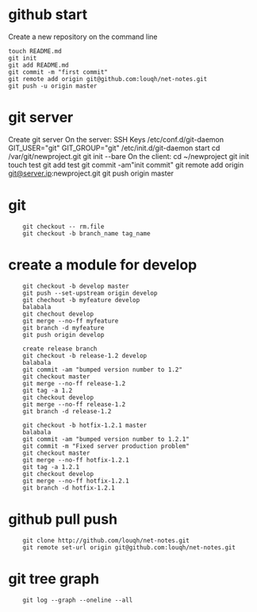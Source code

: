 # github start 
Create a new repository on the command line

    touch README.md
    git init
    git add README.md
    git commit -m "first commit"
    git remote add origin git@github.com:louqh/net-notes.git
    git push -u origin master


# git server
Create git server
    On the server:
        SSH Keys 
        /etc/conf.d/git-daemon 
            GIT_USER="git"
            GIT_GROUP="git"
        /etc/init.d/git-daemon start
        cd /var/git/newproject.git
        git init --bare
    On the client:
        cd ~/newproject
        git init
        touch test
        git add test
        git commit -am"init commit"
        git remote add origin git@server.ip:newproject.git
        git push origin master

# git
        git checkout -- rm.file
        git checkout -b branch_name tag_name

# create a module for develop
        git checkout -b develop master
        git push --set-upstream origin develop
        git chechout -b myfeature develop
        balabala
        git chechout develop
        git merge --no-ff myfeature
        git branch -d myfeature
        git push origin develop

        create release branch
        git checkout -b release-1.2 develop
        balabala
        git commit -am "bumped version number to 1.2"
        git checkout master
        git merge --no-ff release-1.2
        git tag -a 1.2
        git checkout develop
        git merge --no-ff release-1.2
        git branch -d release-1.2

        git checkout -b hotfix-1.2.1 master
        balabala
        git commit -am "bumped version number to 1.2.1"
        git commit -m "Fixed server production problem"
        git checkout master
        git merge --no-ff hotfix-1.2.1
        git tag -a 1.2.1
        git checkout develop
        git merge --no-ff hotfix-1.2.1
        git branch -d hotfix-1.2.1

# github pull push 
        git clone http://github.com/louqh/net-notes.git
        git remote set-url origin git@github.com:louqh/net-notes.git
# git tree graph
        git log --graph --oneline --all
